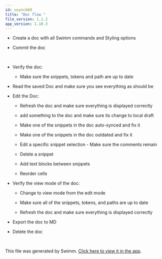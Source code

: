 ```yaml
---
id: uxynck69
title: "Doc flow "
file_version: 1.1.2
app_version: 1.10.3
---
```


*   Create a doc with all Swimm commands and Styling options

*   Commit the doc
<br/>

*   Verify the doc:

    *   Make sure the snippets, tokens and path are up to date

*   Read the saved Doc and make sure you see everything as should be
*   Edit the Doc:

    *   Refresh the doc and make sure everything is displayed correctly

    *   add something to the doc and make sure its change to local draft

    *   Make one of the snippets in the doc auto-synced and fix it

    *   Make one of the snippets in the doc outdated and fix it

    *   Edit a specific snippet selection - Make sure the comments remain

    *   Delete a snippet

    *   Add text blocks between snippets

    *   Reorder cells
*   Verify the view mode of the doc:

    *   Change to view mode from the edit mode

    *   Make sure all of the snippets, tokens, and paths are up to date

    *   Refresh the doc and make sure everything is displayed correctly

*   Export the doc to MD

*   Delete the doc

<br/>

This file was generated by Swimm. [Click here to view it in the app](https://swimm-web-app.web.app/repos/Z2l0aHViJTNBJTNBTm9hUmVwbyUzQSUzQU5vYW96ZXI=/docs/uxynck69).
